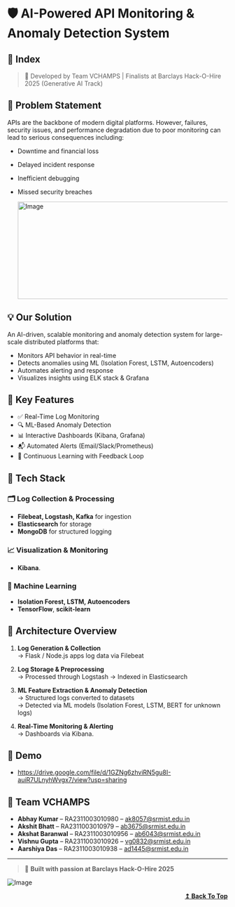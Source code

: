 # 🛡️ AI-Powered API Monitoring & Anomaly Detection System

<h2 id="index">📖 Index</h2>

> 🚀 Developed by Team VCHAMPS | Finalists at Barclays Hack-O-Hire 2025 (Generative AI Track)

## 📌 Problem Statement
APIs are the backbone of modern digital platforms. However, failures, security issues, and performance degradation due to poor monitoring can lead to serious consequences including:
- Downtime and financial loss
- Delayed incident response
- Inefficient debugging
- Missed security breaches

  <img width="696" height="222" alt="Image" src="https://github.com/user-attachments/assets/a27390a3-034f-4281-bbac-8475b2b8161f" />

## 💡 Our Solution
An AI-driven, scalable monitoring and anomaly detection system for large-scale distributed platforms that:
- Monitors API behavior in real-time
- Detects anomalies using ML (Isolation Forest, LSTM, Autoencoders)
- Automates alerting and response
- Visualizes insights using ELK stack & Grafana

## 🧠 Key Features
- ✅ Real-Time Log Monitoring
- 🔍 ML-Based Anomaly Detection
- 📊 Interactive Dashboards (Kibana, Grafana)
- 📬 Automated Alerts (Email/Slack/Prometheus)
- 🔁 Continuous Learning with Feedback Loop

## 🧰 Tech Stack

### 🗂 Log Collection & Processing
- **Filebeat, Logstash, Kafka** for ingestion
- **Elasticsearch** for storage
- **MongoDB** for structured logging

### 📈 Visualization & Monitoring
- **Kibana**.

### 🤖 Machine Learning
- **Isolation Forest, LSTM, Autoencoders**
- **TensorFlow**, **scikit-learn**


## 🔧 Architecture Overview

1. **Log Generation & Collection**  
   → Flask / Node.js apps log data via Filebeat

2. **Log Storage & Preprocessing**  
   → Processed through Logstash → Indexed in Elasticsearch

3. **ML Feature Extraction & Anomaly Detection**  
   → Structured logs converted to datasets  
   → Detected via ML models (Isolation Forest, LSTM, BERT for unknown logs)

4. **Real-Time Monitoring & Alerting**    
   → Dashboards via Kibana.

## 🎥 Demo
- https://drive.google.com/file/d/1GZNg6zhviRN5gu8I-auiR7ULnyhWvgx7/view?usp=sharing

## 👥 Team VCHAMPS
- **Abhay Kumar** – RA2311003010980 – ak8057@srmist.edu.in  
- **Akshit Bhatt** – RA2311003010979 – ab3675@srmist.edu.in  
- **Akshat Baranwal** – RA2311003010956 – ab6043@srmist.edu.in  
- **Vishnu Gupta** – RA2311003010926 – vg0832@srmist.edu.in  
- **Aarshiya Das** – RA2311003010938 – ad1445@srmist.edu.in  

---

> 🏁 **Built with passion at Barclays Hack-O-Hire 2025**



![Image](https://github.com/user-attachments/assets/f80c8e63-c0b5-4ddb-97b0-2b615c85b207)


<div align="right">
  <b><a href="#index">↥ Back To Top</a></b>
</div>
